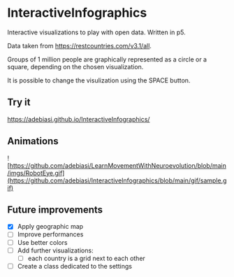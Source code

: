 # InteractiveInfographics
Interactive visualizations to play with open data. Written in p5. 

Data taken from https://restcountries.com/v3.1/all.

Groups of 1 million people are graphically represented as a circle or a square, depending on the chosen visualization.

It is possible to change the visulization using the SPACE button.

## Try it

https://adebiasi.github.io/InteractiveInfographics/

## Animations

![https://github.com/adebiasi/LearnMovementWithNeuroevolution/blob/main/imgs/RobotEye.gif](https://github.com/adebiasi/InteractiveInfographics/blob/main/gif/sample.gif)

## Future improvements

- [x] Apply geographic map
- [ ] Improve performances
- [ ] Use better colors
- [ ] Add further visualizations:
  - [ ] each country is a grid next to each other
- [ ] Create a class dedicated to the settings
